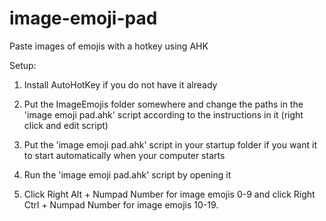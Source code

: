 # image-emoji-pad
Paste images of emojis with a hotkey using AHK

Setup:

1. Install AutoHotKey if you do not have it already

2. Put the ImageEmojis folder somewhere and change the paths in the 'image emoji pad.ahk' script according to the instructions in it (right click and edit script)

3. Put the 'image emoji pad.ahk' script in your startup folder if you want it to start automatically when your computer starts

4. Run the 'image emoji pad.ahk' script by opening it

5. Click Right Alt + Numpad Number for image emojis 0-9 and click Right Ctrl + Numpad Number for image emojis 10-19.
